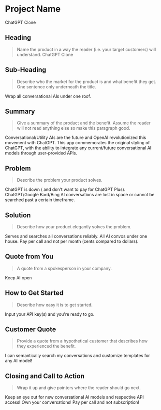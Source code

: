 # Project Name #
ChatGPT Clone

<!--
> This material was originally posted [here](http://www.quora.com/What-is-Amazons-approach-to-product-development-and-product-management). It is reproduced here for posterities sake.

There is an approach called "working backwards" that is widely used at Amazon. They work backwards from the customer, rather than starting with an idea for a product and trying to bolt customers onto it. While working backwards can be applied to any specific product decision, using this approach is especially important when developing new products or features.

For new initiatives a product manager typically starts by writing an internal press release announcing the finished product. The target audience for the press release is the new/updated product's customers, which can be retail customers or internal users of a tool or technology. Internal press releases are centered around the customer problem, how current solutions (internal or external) fail, and how the new product will blow away existing solutions.

If the benefits listed don't sound very interesting or exciting to customers, then perhaps they're not (and shouldn't be built). Instead, the product manager should keep iterating on the press release until they've come up with benefits that actually sound like benefits. Iterating on a press release is a lot less expensive than iterating on the product itself (and quicker!).

If the press release is more than a page and a half, it is probably too long. Keep it simple. 3-4 sentences for most paragraphs. Cut out the fat. Don't make it into a spec. You can accompany the press release with a FAQ that answers all of the other business or execution questions so the press release can stay focused on what the customer gets. My rule of thumb is that if the press release is hard to write, then the product is probably going to suck. Keep working at it until the outline for each paragraph flows.

Oh, and I also like to write press-releases in what I call "Oprah-speak" for mainstream consumer products. Imagine you're sitting on Oprah's couch and have just explained the product to her, and then you listen as she explains it to her audience. That's "Oprah-speak", not "Geek-speak".

Once the project moves into development, the press release can be used as a touchstone; a guiding light. The product team can ask themselves, "Are we building what is in the press release?" If they find they're spending time building things that aren't in the press release (overbuilding), they need to ask themselves why. This keeps product development focused on achieving the customer benefits and not building extraneous stuff that takes longer to build, takes resources to maintain, and doesn't provide real customer benefit (at least not enough to warrant inclusion in the press release).
 -->

## Heading ##
  > Name the product in a way the reader (i.e. your target customers) will understand.
  ChatGPT Clone

## Sub-Heading ##
  > Describe who the market for the product is and what benefit they get. One sentence only underneath the title.

  Wrap all conversational AIs under one roof.

## Summary ##
  > Give a summary of the product and the benefit. Assume the reader will not read anything else so make this paragraph good.

  Conversational/Utility AIs are the future and OpenAI revolutionized this movement with ChatGPT. This app commemorates the original
  styling of ChatGPT, with the ability to integrate any current/future conversational AI models through user-provided APIs.

## Problem ##
  > Describe the problem your product solves.

  ChatGPT is down ( and don't want to pay for ChatGPT Plus). ChatGPT/Google Bard/Bing AI conversations are lost in space or
  cannot be searched past a certain timeframe.

## Solution ##
  > Describe how your product elegantly solves the problem.

  Serves and searches all conversations reliably. All AI convos under one house.
  Pay per call and not per month (cents compared to dollars).

## Quote from You ##
  > A quote from a spokesperson in your company.

  Keep AI open

## How to Get Started ##
  > Describe how easy it is to get started.

  Input your API key(s) and you're ready to go.

## Customer Quote ##
  > Provide a quote from a hypothetical customer that describes how they experienced the benefit.

  I can semantically search my conversations and customize templates for any AI model!

## Closing and Call to Action ##
  > Wrap it up and give pointers where the reader should go next.

  Keep an eye out for new conversational AI models and respective API access! Own your
  conversations! Pay per call and not subscription!
